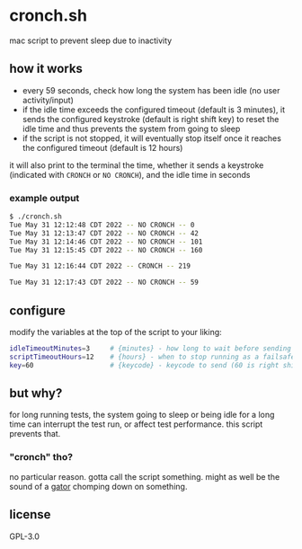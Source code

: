 # cronch.sh

mac script to prevent sleep due to inactivity

## how it works

- every 59 seconds, check how long the system has been idle (no user activity/input)
- if the idle time exceeds the configured timeout (default is 3 minutes), it sends the configured keystroke (default is right shift key) to reset the idle time and thus prevents the system from going to sleep
- if the script is not stopped, it will eventually stop itself once it reaches the configured timeout (default is 12 hours)

it will also print to the terminal the time, whether it sends a keystroke (indicated with `CRONCH` or `NO CRONCH`), and the idle time in seconds

### example output

```sh
$ ./cronch.sh
Tue May 31 12:12:48 CDT 2022 -- NO CRONCH -- 0
Tue May 31 12:13:47 CDT 2022 -- NO CRONCH -- 42
Tue May 31 12:14:46 CDT 2022 -- NO CRONCH -- 101
Tue May 31 12:15:45 CDT 2022 -- NO CRONCH -- 160

Tue May 31 12:16:44 CDT 2022 -- CRONCH -- 219

Tue May 31 12:17:43 CDT 2022 -- NO CRONCH -- 59
```

## configure

modify the variables at the top of the script to your liking:

```sh
idleTimeoutMinutes=3     # {minutes} - how long to wait before sending keystroke to prevent sleep (and reset idle time (HIDIdleTime))
scriptTimeoutHours=12    # {hours} - when to stop running as a failsafe in case we forgot to stop this script manually
key=60                   # {keycode} - keycode to send (60 is right shift)
```

## but why?

for long running tests, the system going to sleep or being idle for a long time can interrupt the test run, or affect test performance.  this script prevents that.

### "cronch" tho?

no particular reason.  gotta call the script something.  might as well be the sound of a [gator](https://en.wikipedia.org/wiki/Alligator) chomping down on something.

## license

GPL-3.0

